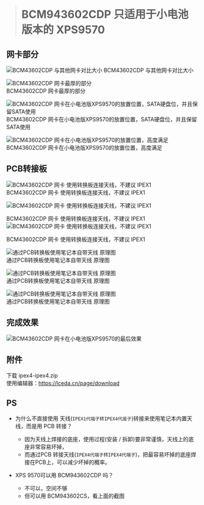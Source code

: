 > # BCM943602CDP 只适用于小电池版本的 XPS9570

## 网卡部分
![BCM43602CDP 与其他网卡对比大小](2CDP_0.png) 
BCM43602CDP 与其他网卡对比大小  


![BCM43602CDP 网卡最厚的部分](2CDP_1.png)  
BCM43602CDP 网卡最厚的部分  

![BCM43602CDP 网卡在小电池版XPS9570的放置位置，SATA硬盘位，并且保留SATA使用](2CDP_3.png) 
BCM43602CDP 网卡在小电池版XPS9570的放置位置，SATA硬盘位，并且保留SATA使用

![BCM43602CDP 网卡在小电池版XPS9570的放置位置，高度满足](2CDP_4.png)  
BCM43602CDP 网卡在小电池版XPS9570的放置位置，高度满足



## PCB转接板
![BCM43602CDP 网卡 使用转换板连接天线，不建议 IPEX1 ](2CDP_5.png)  
BCM43602CDP 网卡 使用转换板连接天线，不建议 IPEX1  

![BCM43602CDP 网卡 使用转换板连接天线，不建议 IPEX1 ](2CDP_6.png)  

BCM43602CDP 网卡 使用转换板连接天线，不建议 IPEX1  
![BCM43602CDP 网卡 使用转换板连接天线，不建议 IPEX1 ](2CDP_7.png)  

BCM43602CDP 网卡 使用转换板连接天线，不建议 IPEX1  

![通过PCB转换板使用笔记本自带天线 原理图 ](IPEX4_IPEX4.png)   
通过PCB转换板使用笔记本自带天线 原理图  

![通过PCB转换板使用笔记本自带天线 原理图 ](2CDP_8.png)   
通过PCB转换板使用笔记本自带天线 原理图  

![通过PCB转换板使用笔记本自带天线 原理图 ](2CDP_9.png)   
通过PCB转换板使用笔记本自带天线 原理图  

## 完成效果
![BCM43602CDP 网卡在小电池版XPS9570的最后效果](2CDP_10.png)  


## 附件
下载 ipex4-ipex4.zip  
使用编辑器：https://lceda.cn/page/download 

## PS
 - 为什么不直接使用 天线(`IPEX1代端子转IPEX4代座子`)转接来使用笔记本内置天线，而是用 PCB 转接？
   - 因为天线上焊接的底座，使用过程(安装 / 拆卸)要非常谨慎，天线上的底座非常容易坏掉，
   - 而通过PCB 转接天线(`IPEX4代端子转IPEX4代端子`)，把最容易坏掉的底座焊接在PCB上，可以减少坏掉的概率。

 - XPS 9570可以用 BCM943602CDP 吗？
   - 不可以，空间不够
   - 但可以用 BCM943602CS，看上面的截图





